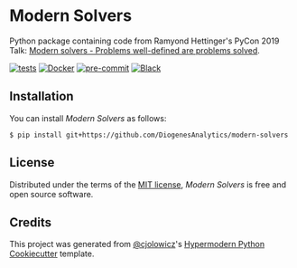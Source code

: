 # Modern Solvers

Python package containing code from Ramyond Hettinger's PyCon 2019 Talk:
[Modern solvers - Problems well-defined are problems solved](https://youtu.be/_GP9OpZPUYc?si=o4yU29WH3D6-O52Y).

[![tests](https://github.com/DiogenesAnalytics/modern-solvers/workflows/tests/badge.svg)][tests]
[![Docker](https://github.com/DiogenesAnalytics/modern-solvers/workflows/docker/badge.svg)][docker]
[![pre-commit](https://img.shields.io/badge/pre--commit-enabled-brightgreen?logo=pre-commit&logoColor=white)][pre-commit]
[![Black](https://img.shields.io/badge/code%20style-black-000000.svg)][black]

[tests]: https://github.com/DiogenesAnalytics/modern-solvers/actions?workflow=tests
[docker]: https://github.com/DiogenesAnalytics/modern-solvers/actions?workflow=docker
[pre-commit]: https://github.com/pre-commit/pre-commit
[black]: https://github.com/psf/black

## Installation

You can install _Modern Solvers_ as follows:

```console
$ pip install git+https://github.com/DiogenesAnalytics/modern-solvers
```

## License

Distributed under the terms of the [MIT license][license],
_Modern Solvers_ is free and open source software.

## Credits

This project was generated from [@cjolowicz]'s [Hypermodern Python Cookiecutter] template.

[@cjolowicz]: https://github.com/cjolowicz
[hypermodern python cookiecutter]: https://github.com/cjolowicz/cookiecutter-hypermodern-python

<!-- github-only -->
[license]: https://github.com/DiogenesAnalytics/modern-solvers/blob/main/LICENSE
